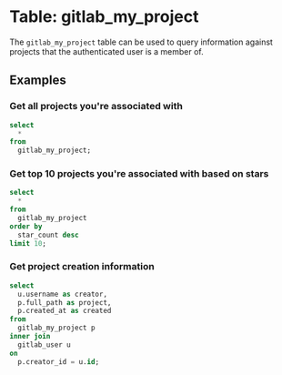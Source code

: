 # Table: gitlab_my_project

The `gitlab_my_project` table can be used to query information against projects that the authenticated user is a member of.

## Examples

### Get all projects you're associated with
```sql
select
  *
from
  gitlab_my_project;
```

### Get top 10 projects you're associated with based on stars
```sql
select
  *
from
  gitlab_my_project
order by
  star_count desc
limit 10;  
```

### Get project creation information
```sql
select
  u.username as creator,
  p.full_path as project,
  p.created_at as created
from
  gitlab_my_project p
inner join
  gitlab_user u
on 
  p.creator_id = u.id;
```